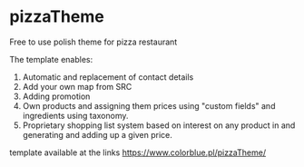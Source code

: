 # pizzaTheme
Free to use polish theme for pizza restaurant


The template enables:
1. Automatic and replacement of contact details
2. Add your own map from SRC
3. Adding promotion
4. Own products and assigning them prices using "custom fields" and ingredients using taxonomy.
5. Proprietary shopping list system based on interest on any product in and generating and adding up a given price.

template available at the links https://www.colorblue.pl/pizzaTheme/
